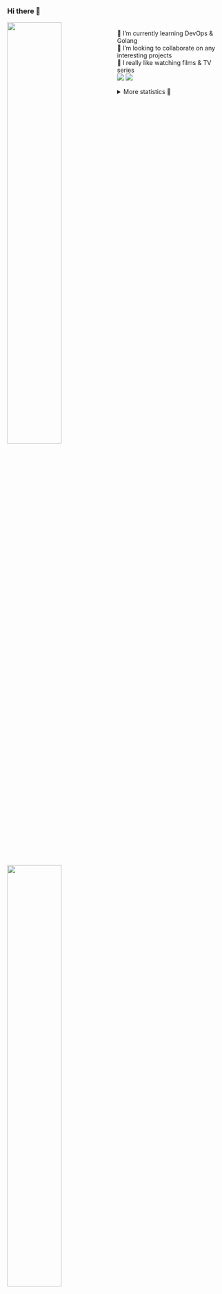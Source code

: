 ### Hi there 👋


[<img align="left" width="50%" src="https://github-readme-stats.vercel.app/api?username=rufusnufus&hide=issues&show_icons=true&count_private=true&theme=transparent&title_color=FF6F40&text_color=FBF9F8&icon_color=F48242&hide_border=true&hide_title=true#gh-dark-mode-only">](https://metrics.lecoq.io/rufusnufus#gh-dark-mode-only)
[<img align="left" width="50%" src="https://github-readme-stats.vercel.app/api?username=rufusnufus&hide=issues&show_icons=true&count_private=true&theme=transparent&title_color=FF6533&text_color=4D4644&icon_color=FF8038&hide_border=true&hide_title=true#gh-light-mode-only">](https://metrics.lecoq.io/rufusnufus#gh-light-mode-only)

<p>
  <br>
  🌱 I’m currently learning DevOps & Golang</br>
  👯 I’m looking to collaborate on any interesting projects</br>
  🎥 I really like watching films & TV series</br>
  <a href="https://linkedin.com/in/rufusnufus"><img src="https://img.shields.io/badge/linkedin-0077B5.svg?style=for-the-badge&logo=linkedin&logoColor=white"/></a>
  <a href="https://t.me/rufusnufus"><img src="https://img.shields.io/badge/-telegram-black?style=for-the-badge&color=blue&logo=telegram"/></a>
</p>

<p text-align="left">
<details>
  <summary>More statistics 👀</summary><br/>

<!--START_SECTION:waka-->
![Code Time](http://img.shields.io/badge/Code%20Time-764%20hrs%2047%20mins-blue)

![Profile Views](http://img.shields.io/badge/Profile%20Views-2-blue)

**I'm an Early 🐤** 

```text
🌞 Morning                5741 commits        █████░░░░░░░░░░░░░░░░░░░░   20.53 % 
🌆 Daytime                16400 commits       ███████████████░░░░░░░░░░   58.65 % 
🌃 Evening                5203 commits        █████░░░░░░░░░░░░░░░░░░░░   18.61 % 
🌙 Night                  618 commits         █░░░░░░░░░░░░░░░░░░░░░░░░   02.21 % 
```
📅 **I'm Most Productive on Wednesday** 

```text
Monday                   5854 commits        █████░░░░░░░░░░░░░░░░░░░░   20.94 % 
Tuesday                  4754 commits        ████░░░░░░░░░░░░░░░░░░░░░   17.00 % 
Wednesday                6129 commits        █████░░░░░░░░░░░░░░░░░░░░   21.92 % 
Thursday                 5116 commits        █████░░░░░░░░░░░░░░░░░░░░   18.30 % 
Friday                   4854 commits        ████░░░░░░░░░░░░░░░░░░░░░   17.36 % 
Saturday                 740 commits         █░░░░░░░░░░░░░░░░░░░░░░░░   02.65 % 
Sunday                   515 commits         ░░░░░░░░░░░░░░░░░░░░░░░░░   01.84 % 
```


📊 **This Week I Spent My Time On** 

```text
💬 Programming Languages: 
No Activity Tracked This Week

🔥 Editors: 
No Activity Tracked This Week
```

**I Mostly Code in Go** 

```text
Go                       18 repos            ████░░░░░░░░░░░░░░░░░░░░░   18.00 % 
Python                   15 repos            ████░░░░░░░░░░░░░░░░░░░░░   15.00 % 
Smarty                   5 repos             █░░░░░░░░░░░░░░░░░░░░░░░░   05.00 % 
Shell                    3 repos             █░░░░░░░░░░░░░░░░░░░░░░░░   03.00 % 
Kotlin                   2 repos             ░░░░░░░░░░░░░░░░░░░░░░░░░   02.00 % 
```




 Last Updated on 21/05/2024 00:53:53 UTC
<!--END_SECTION:waka-->

</details>
</p>
